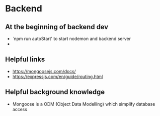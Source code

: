 # Backend
## At the beginning of backend dev
- 'npm run autoStart' to start nodemon and backend server
- 

## Helpful links
- https://mongoosejs.com/docs/
- https://expressjs.com/en/guide/routing.html

## Helpful background knowledge
- Mongoose is a ODM (Object Data Modelling) which simplify database access
